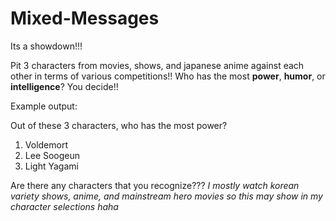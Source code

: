 # Mixed-Messages

Its a showdown!!!

Pit 3 characters from movies, shows, and japanese anime against each other in terms of various competitions!!
Who has the most **power**, **humor**, or **intelligence**? You decide!!

Example output:

Out of these 3 characters, who has the most power?
1. Voldemort
2. Lee Soogeun
3. Light Yagami

Are there any characters that you recognize???
*I mostly watch korean variety shows, anime, and mainstream hero movies so this may show in my character selections haha*